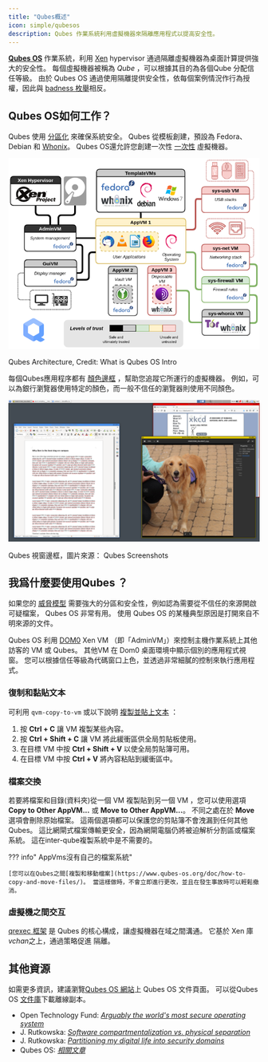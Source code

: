 ```yaml
---
title: "Qubes概述"
icon: simple/qubesos
description: Qubes 作業系統利用虛擬機器來隔離應用程式以提高安全性。
---
```


[**Qubes OS**](../desktop.md#qubes-os) 作業系統，利用 [Xen](https://en.wikipedia.org/wiki/Xen) hypervisor 通過隔離虛擬機器為桌面計算提供強大的安全性。 每個虛擬機器被稱為 *Qube* ，可以根據其目的為各個Qube 分配信任等級。 由於 Qubes OS 通過使用隔離提供安全性，依每個案例情況作行為授權，因此與 [ badness 枚舉](https://www.ranum.com/security/computer_security/editorials/dumb/)相反。

## Qubes OS如何工作？

Qubes 使用 [分區化](https://www.qubes-os.org/intro/) 來確保系統安全。 Qubes 從模板創建，預設為 Fedora、Debian 和 [Whonix](../desktop.md#whonix)。 Qubes OS還允許您創建一次性 [一次性](https://www.qubes-os.org/doc/how-to-use-disposables/) 虛擬機器。

![Qubes架構](../assets/img/qubes/qubes-trust-level-architecture.png)
<figcaption>Qubes Architecture, Credit: What is Qubes OS Intro</figcaption>

每個Qubes應用程序都有 [顏色邊框](https://www.qubes-os.org/screenshots/) ，幫助您追蹤它所運行的虛擬機器。 例如，可以為銀行瀏覽器使用特定的顏色，而一般不信任的瀏覽器則使用不同顏色。

![顏色邊框](../assets/img/qubes/r4.0-xfce-three-domains-at-work.png)
<figcaption>Qubes 視窗邊框，圖片來源： Qubes Screenshots</figcaption>

## 我爲什麼要使用Qubes ？

如果您的 [威脅模型](../basics/threat-modeling.md) 需要強大的分區和安全性，例如認為需要從不信任的來源開啟可疑檔案， Qubes OS 非常有用。 使用 Qubes OS 的某種典型原因是打開來自不明來源的文件。

Qubes OS 利用 [DOM0](https://wiki.xenproject.org/wiki/Dom0) Xen VM （即「AdminVM」）來控制主機作業系統上其他訪客的 VM 或 Qubes。 其他VM 在 Dom0 桌面環境中顯示個別的應用程式視窗。 您可以根據信任等級為代碼窗口上色，並透過非常細膩的控制來執行應用程式。

### 復制和黏貼文本

可利用 `qvm-copy-to-vm` 或以下說明 [複製並貼上文本](https://www.qubes-os.org/doc/how-to-copy-and-paste-text/) ：

1. 按 **Ctrl + C**  讓 VM 複製某些內容。
2. 按 **Ctrl + Shift + C** 讓 VM 將此緩衝區供全局剪貼板使用。
3. 在目標 VM 中按 **Ctrl + Shift + V** 以使全局剪貼簿可用。
4. 在目標 VM 中按 **Ctrl + V** 將內容粘貼到緩衝區中。

### 檔案交換

若要將檔案和目錄(資料夾)從一個 VM 複製貼到另一個 VM ，您可以使用選項 **Copy to Other AppVM...** 或 **Move to Other AppVM...**。 不同之處在於 **Move** 選項會刪除原始檔案。 這兩個選項都可以保護您的剪貼簿不會洩漏到任何其他 Qubes。 這比網閘式檔案傳輸更安全，因為網閘電腦仍將被迫解析分割區或檔案系統。 這在inter-qube複製系統中是不需要的。

??? info" AppVms沒有自己的檔案系統"

    [您可以在Qubes之間[複製和移動檔案](https://www.qubes-os.org/doc/how-to-copy-and-move-files/)。 當這樣做時，不會立即進行更改，並且在發生事故時可以輕鬆撤消。

### 虛擬機之間交互

[qrexec 框架](https://www.qubes-os.org/doc/qrexec/) 是 Qubes 的核心構成，讓虛擬機器在域之間溝通。 它基於 Xen 庫 *vchan*之上，通過策略</a>促進
隔離。</p> 



## 其他資源

如需更多資訊，建議瀏覽[Qubes OS 網站](https://www.qubes-os.org/doc/)上 Qubes OS 文件頁面。 可以從Qubes OS [文件庫](https://github.com/QubesOS/qubes-doc)下載離線副本。

- Open Technology Fund: [*Arguably the world's most secure operating system*](https://www.opentech.fund/news/qubes-os-arguably-the-worlds-most-secure-operating-system-motherboard/)
- J. Rutkowska: [*Software compartmentalization vs. physical separation*](https://invisiblethingslab.com/resources/2014/Software_compartmentalization_vs_physical_separation.pdf)
- J. Rutkowska: [*Partitioning my digital life into security domains*](https://blog.invisiblethings.org/2011/03/13/partitioning-my-digital-life-into.html)
- Qubes OS: [*相關文章*](https://www.qubes-os.org/news/categories/#articles)
